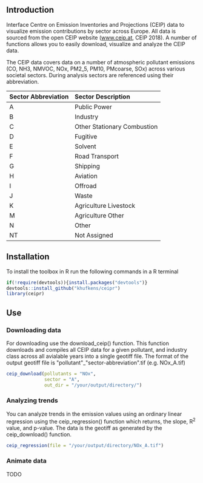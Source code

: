 ## Introduction

Interface Centre on Emission Inventories and Projections (CEIP) data to visualize emission contributions by sector across Europe. All data is sourced from the open CEIP website (www.ceip.at, CEIP 2018). A number of functions allows you to easily download, visualize and analyze the CEIP data.

The CEIP data covers data on a number of atmospheric pollutant emissions (CO, NH3, NMVOC, NOx, PM2_5, PM10, PMcoarse, SOx) across various societal sectors. During analysis sectors are referenced using their abbreviation.

| Sector Abbreviation | Sector Description |
|:--------------------|:-------------------|
| A | Public Power |
| B | Industry |
| C | Other Stationary Combustion |
| D | Fugitive |
| E | Solvent |
| F | Road Transport |
| G | Shipping |
| H | Aviation |
| I | Offroad |
| J | Waste |
| K | Agriculture Livestock |
| M | Agriculture Other |
| N | Other |
| NT | Not Assigned |

## Installation

To install the toolbox in R run the following commands in a R terminal

```r
if(!require(devtools)){install.packages("devtools")}
devtools::install_github("khufkens/ceipr")
library(ceipr)
```

## Use

### Downloading data

For downloading use the download_ceip() function. This function downloads and compiles all CEIP data for a given pollutant, and industry class across all avialable years into a single geotiff file. The format of the output geotiff file is "pollutant"_"sector-abbreviation".tif (e.g. NOx_A.tif)

```r
ceip_download(pollutants = "NOx",
              sector = "A",
              out_dir = "/your/output/directory/")
```

### Analyzing trends

You can analyze trends in the emission values using an ordinary linear regression using the ceip_regression() function which returns, the slope, R<sup>2</sup> value, and p-value. The data is the geotiff as generated by the ceip_download() function.

```r
ceip_regression(file = "/your/output/directory/NOx_A.tif")
```

### Animate data

TODO



